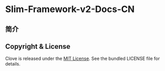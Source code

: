 # Slim-Framework-v2-Docs-CN

## 简介

## Copyright & License

Clove is released under the [MIT License](http://mit-license.org/). See the bundled LICENSE file for 
details.
